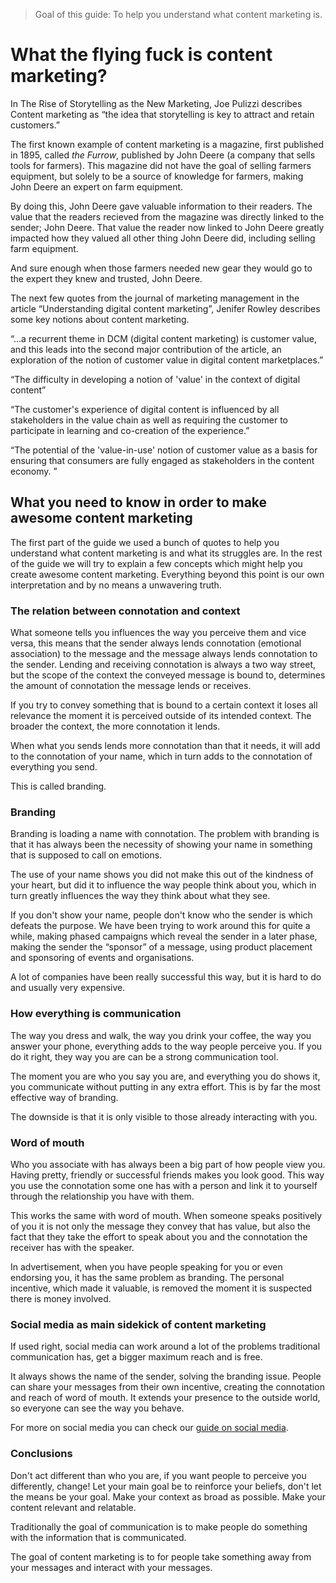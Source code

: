> Goal of this guide: To help you understand what content marketing is.

# What the flying fuck is content marketing?

In The Rise of Storytelling as the New Marketing,
Joe Pulizzi describes Content marketing as “the idea that storytelling is key to attract and retain customers.”

The first known example of content marketing is a magazine, first published in 1895, called *the Furrow*, published by John Deere (a company that sells tools for farmers). This magazine did not have the goal of selling farmers equipment, but solely to be a source of knowledge for farmers, making John Deere an expert on farm equipment.  

By doing this, John Deere gave valuable information to their readers. The value that the readers recieved from the magazine was directly linked to the sender; John Deere. That value the reader now linked to John Deere greatly impacted how they valued all other thing John Deere did, including selling farm equipment.

And sure enough when those farmers needed new gear they would go to the expert they knew and trusted, John Deere.

The next few quotes from the journal of marketing management in the article “Understanding digital content marketing”, Jenifer Rowley describes some key notions about content marketing.

“...a recurrent theme in DCM (digital content marketing) is customer value, and this leads into the second major contribution of the article, an exploration of the notion of customer value in digital content marketplaces.”

“The difficulty in developing a notion of 'value' in the context of digital content”

“The customer's experience of digital content is influenced by all stakeholders in the value chain as well as requiring the customer to participate in learning and co-creation of the experience.”

“The potential of the 'value-in-use' notion of customer value as a basis for ensuring that consumers are fully engaged as stakeholders in the content economy. ”

## What you need to know in order to make awesome content marketing

The first part of the guide we used a bunch of quotes to help you understand what content marketing is and what its struggles are. In the rest of the guide we will try to explain a few concepts which might help you create awesome content marketing. Everything beyond this point is our own interpretation and by no means a unwavering truth.

### The relation between connotation and context

What someone tells you influences the way you perceive them and vice versa, this means that the sender always lends connotation (emotional association) to the message and the message always lends connotation to the sender. Lending and receiving connotation is always a two way street, but the scope of the context the conveyed message is bound to, determines the amount of connotation the message lends or receives.

If you try to convey something that is bound to a certain context it loses all relevance the moment it is perceived outside of its intended context. The broader the context, the more connotation it lends.

When what you sends lends more connotation than that it needs, it will add to the connotation of your name, which in turn adds to the connotation of everything you send.

This is called branding.

### Branding

Branding is loading a name with connotation. The problem with branding is that it has always been the necessity of showing your name in something that is supposed to call on emotions.

The use of your name shows you did not make this out of the kindness of your heart, but did it to influence the way people think about you, which in turn greatly influences the way they think about what they see.

If you don't show your name, people don't know who the sender is which defeats the purpose.  We have been trying to work around this for quite a while, making phased campaigns which reveal the sender in a later phase, making the sender the “sponsor” of a message, using product placement and sponsoring of events and organisations.

A lot of companies have been really successful this way, but it is hard to do and usually very expensive.

### How everything is communication

The way you dress and walk, the way you drink your coffee, the way you answer your phone, everything adds to the way people perceive you. If you do it right, they way you are can be a strong communication tool.

The moment you are who you say you are, and everything you do shows it, you communicate without putting in any extra effort. This is by far the most effective way of branding.

The downside is that it is only visible to those already interacting with you.

### Word of mouth

Who you associate with has always been a big part of how people view you. Having pretty, friendly or successful friends makes you look good. This way you use the connotation some one has with a person and link it to yourself through the relationship you have with them.

This works the same with word of mouth. When someone speaks positively of you it is not only the message they convey that has value, but also the fact that they take the effort to speak about you and the connotation the receiver has with the speaker.

In advertisement, when you have people speaking for you or even endorsing you, it has the same problem as branding. The personal incentive, which made it valuable, is removed the moment it is suspected there is money involved.

### Social media as main sidekick of content marketing

If used right, social media can work around a lot of the problems traditional communication has, get a bigger maximum reach and is free.

It always shows the name of the sender, solving the branding issue. People can share your messages from their own incentive, creating the connotation and reach of word of mouth. It extends your presence to the outside world, so everyone can see the way you behave.

For more on social media you can check our [guide on social media](.../use-social-media-as-comunication-tool).

### Conclusions

Don't act different than who you are, if you want people to perceive you differently, change!
Let your main goal be to reinforce your beliefs, don't let the means be your goal. Make your context as broad as possible. Make your content relevant and relatable.

Traditionally the goal of communication is to make people do something with the information that is communicated.

The goal of content marketing is to for people take something away from your messages and interact with your messages.
